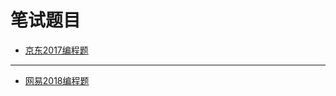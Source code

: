笔试题目
====
* [京东2017编程题](https://github.com/Tramac/NewCoder/tree/master/JingDong2017)
----
* [网易2018编程题](https://github.com/Tramac/NewCoder/tree/master/WangYi2018)
